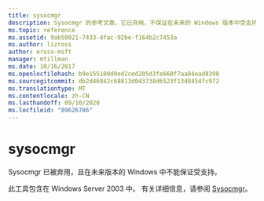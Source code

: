 ```yaml
---
title: sysocmgr
description: Sysocmgr 的参考文章，它已弃用，不保证在未来的 Windows 版本中受支持。
ms.topic: reference
ms.assetid: 9ab50021-7433-4fac-92be-f164b2c7453a
ms.author: lizross
author: eross-msft
manager: mtillman
ms.date: 10/16/2017
ms.openlocfilehash: b9e155100d0ed2ced205d3fe660f7aa04ead8398
ms.sourcegitcommit: db2d46842c68813d043738d6523f13d8454fc972
ms.translationtype: MT
ms.contentlocale: zh-CN
ms.lasthandoff: 09/10/2020
ms.locfileid: "89626786"
---
```

# <a name="sysocmgr"></a>sysocmgr

Sysocmgr 已被弃用，且在未来版本的 Windows 中不能保证受支持。

此工具包含在 Windows Server 2003 中。 有关详细信息，请参阅 [Sysocmgr](/previous-versions/orphan-topics/ws.10/cc773290(v=ws.10))。
